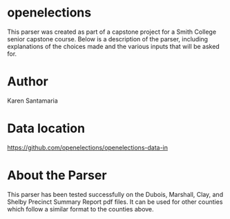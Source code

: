 # openelections
This parser was created as part of a capstone project for a Smith College senior capstone course. Below is a description of the parser, including explanations of the choices made and the various inputs that will be asked for.

# Author
Karen Santamaria

# Data location
https://github.com/openelections/openelections-data-in

# About the Parser
This parser has been tested successfully on the Dubois, Marshall, Clay, and Shelby Precinct Summary Report pdf files. It can be used for other counties which follow a similar format to the counties above.
